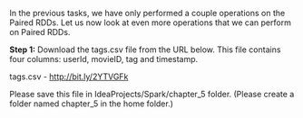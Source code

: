 In the previous tasks, we have only performed a couple operations on the Paired RDDs. Let us now look at even more operations that we can perform on Paired RDDs.

**Step 1:** Download the tags.csv file from the URL below. This file contains four columns: userId, movieID, tag and timestamp.

tags.csv - http://bit.ly/2YTVGFk

Please save this file in IdeaProjects/Spark/chapter_5 folder. (Please create a folder named chapter_5 in the home folder.)
